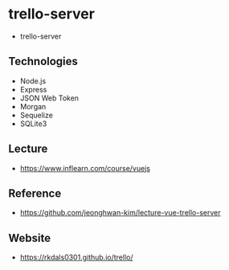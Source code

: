 # trello-server
- trello-server

## Technologies
- Node.js
- Express
- JSON Web Token
- Morgan
- Sequelize
- SQLite3

## Lecture
- https://www.inflearn.com/course/vuejs

## Reference
- https://github.com/jeonghwan-kim/lecture-vue-trello-server

## Website
- https://rkdals0301.github.io/trello/
